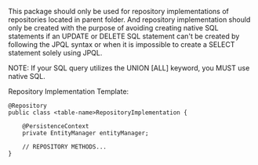 This package should only be used for repository implementations of repositories located in parent folder. And repository implementation should only be created with the purpose of avoiding creating native SQL statements if an UPDATE or DELETE SQL statement can't be created by following the JPQL syntax or when it is impossible to create a SELECT statement solely using JPQL.

NOTE:
If your SQL query utilizes the UNION [ALL] keyword, you MUST use native SQL.

Repository Implementation Template:

    @Repository
    public class <table-name>RepositoryImplementation {
    
        @PersistenceContext
        private EntityManager entityManager;
    
        // REPOSITORY METHODS... 
    }